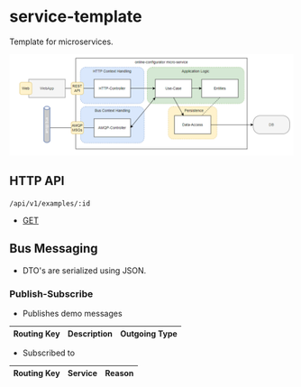 # service-template

Template for microservices.

![Overview Diagram](./docs/overview.png)

## HTTP API

`/api/v1/examples/:id`

- [GET](/src/http-controller/get.md)



## Bus Messaging

- DTO's are serialized using JSON.

### Publish-Subscribe

- Publishes demo messages

| Routing Key | Description                   | Outgoing Type                |
|-------------|-------------------------------|------------------------------|

- Subscribed to

| Routing Key | Service               | Reason                |
|-------------|-----------------------|-----------------------|
